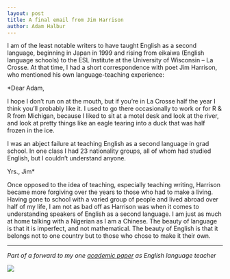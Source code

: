 ```yaml
---
layout: post
title: A final email from Jim Harrison
author: Adam Halbur
---
```


I am of the least notable writers to have taught English as a second language, beginning in Japan in 1999 and rising from eikaiwa (English language schools) to the ESL Institute at the University of Wisconsin – La Crosse. At that time, I had a short correspondence with poet Jim Harrison, who mentioned his own language-teaching experience:  

  *Dear Adam,  

  I hope I don’t run on at the mouth, but if you’re in La Crosse half the year I think you’ll probably like it. I used to go there occasionally to work or for R & R from Michigan, because I liked to sit at a motel desk and look at the river, and look at pretty things like an eagle tearing into a duck that was half frozen in the ice.  

  I was an abject failure at teaching English as a second language in grad school. In one class I had 23 nationality groups, all of whom had studied English, but I couldn’t understand anyone.  

  Yrs., Jim*  

Once opposed to the idea of teaching, especially teaching writing, Harrison became more forgiving over the years to those who had to make a living. Having gone to school with a varied group of people and lived abroad over half of my life, I am not as bad off as Harrison was when it comes to understanding speakers of English as a second language. I am just as much at home talking with a Nigerian as I am a Chinese. The beauty of language is that it is imperfect, and not mathematical. The beauty of English is that it belongs not to one country but to those who chose to make it their own.  

------------------------------------
*Part of a forward to my one [academic paper][academic-link] as English language teacher*

![](https://c1.staticflickr.com/8/7855/45996981774_697c95a598_b.jpg)

[academic-link]: https://www.academia.edu/38141360/Once_Upon_a_Time_Using_Childrens_Stories_in_the_University_ESL_EFL_Classroom
